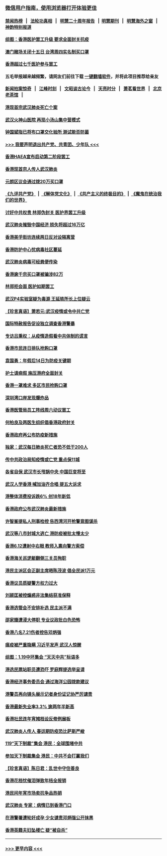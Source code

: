 ### [微信用户指南，使用浏览器打开体验更佳](https://github.com/gfw-breaker/banned-news1/blob/master/indexes/wechat-guide.md?t=0)
#### [禁闻热榜](热点新闻.md?t=0)  &nbsp;&nbsp;|&nbsp;&nbsp; [法轮功真相](https://github.com/gfw-breaker/truth/blob/master/README.md?t=0) &nbsp;&nbsp;|&nbsp;&nbsp; [明慧二十周年报告](https://github.com/gfw-breaker/mh-reports/blob/master/README.md?t=0) &nbsp;&nbsp;|&nbsp;&nbsp;[明慧期刊](https://github.com/gfw-breaker/mh-qikan) &nbsp;&nbsp;|&nbsp;&nbsp; [明慧海外之窗](https://github.com/gfw-breaker/mh-news/blob/master/README.md?t=0) &nbsp;&nbsp;|&nbsp;&nbsp; [神韵特别报道](https://github.com/gfw-breaker/mh-news/blob/master/shenyun.md?t=0)
#### [组图：香港医护罢工升级 要求全面封关抗疫](../pages/nsc415/n11844107.md?t=02052033) 
#### [澳门赌场关闭十五日 台湾周四实名制买口罩](../pages/nsc415/n11845083.md?t=02052033) 
#### [香港超过七千医护参与罢工](../pages/nsc415/n11845051.md?t=02052033) 
#### 五毛举报越来越频繁，请网友们前往下载 [一键翻墙软件](https://github.com/gfw-breaker/ssr-accounts)，并将此项目推荐给亲友
#### [新闻拍案惊奇](https://github.com/gfw-breaker/banned-news1/blob/master/pages/link4.md) &nbsp;&nbsp;|&nbsp;&nbsp; [江峰时刻](https://github.com/gfw-breaker/banned-news1/blob/master/pages/link4.md) &nbsp;&nbsp;|&nbsp;&nbsp; [文昭谈古论今](https://github.com/gfw-breaker/banned-news1/blob/master/pages/link4.md) &nbsp;&nbsp;|&nbsp;&nbsp; [天亮时分](https://github.com/gfw-breaker/banned-news1/blob/master/pages/link4.md) &nbsp;&nbsp;|&nbsp;&nbsp; [萧茗看世界](https://github.com/gfw-breaker/banned-news1/blob/master/pages/link4.md) &nbsp;&nbsp;|&nbsp;&nbsp; [北京老茶馆](https://github.com/gfw-breaker/banned-news1/blob/master/pages/link4.md) &nbsp;&nbsp;|&nbsp;&nbsp; 
#### [港现首宗武汉肺炎死亡个案](../pages/nsc415/n11844998.md?t=02052033) 
#### [武汉火神山医院 再现小汤山集中营模式](../pages/nsc415/n11844763.md?t=02052033) 
#### [钟国斌指已将布口罩交化验所 测试能否防菌](../pages/nsc415/n11842783.md?t=02052033) 
#### [>>> 我要声明退出共产党、共青团、少年队 <<<](https://github.com/begood0513/goodnews/blob/master/quit/letter.md) 
#### [香港HAEA宣布启动第二阶段罢工](../pages/nsc415/n11842723.md?t=02052033) 
#### [香港现首宗人传人武汉肺炎](../pages/nsc415/n11842766.md?t=02052033) 
#### [元朗区议会通过拨20万买口罩](../pages/nsc415/n11842754.md?t=02052033) 
#### [《九评共产党》](https://github.com/begood0513/9ping.md/blob/master/README.md) &nbsp;|&nbsp; [《解体党文化》](../../../../jtdwh.md/blob/master/README.md)  &nbsp;|&nbsp; [《共产主义的终极目的》](../../../../gczydzjmd.md/blob/master/README.md) &nbsp;|&nbsp; [《魔鬼在统治我们的世界》](../../../../mgztzwmdsj.md/blob/master/README.md) 
#### [讨好中共权贵 林郑伪封关 医护界罢工升级](../pages/nsc415/n11842359.md?t=02052033) 
#### [武汉肺炎摧毁中国经济 损失将超过16万亿](../pages/nsc415/n11839723.md?t=02052033) 
#### [香港美孚街坊连续两日反对设隔离营](../pages/nsc415/n11839962.md?t=02052033) 
#### [香港防护中心忧病毒社区蔓延](../pages/nsc415/n11839933.md?t=02052033) 
#### [武汉肺炎病毒可经粪便传染](../pages/nsc415/n11839939.md?t=02052033) 
#### [香港逾千宗买口罩被骗涉82万](../pages/nsc415/n11839914.md?t=02052033) 
#### [林郑拒会面 医护如期罢工](../pages/nsc415/n11839892.md?t=02052033) 
#### [武汉P4实验室疑为毒源 王延轶所长上位疑云](../pages/nsc415/n11835543.md?t=02052033) 
#### [【珍言真语】萧若元:武汉疫情或令中共亡党](../pages/nsc415/n11829394.md?t=02052033) 
#### [国际特赦报告促设独立调查香港警暴](../pages/nsc415/n11833845.md?t=02052033) 
#### [专访吕秉权：从疫情造假看中共体制的谎言](../pages/nsc415/n11833813.md?t=02052033) 
#### [香港市民连日排队抢购口罩](../pages/nsc415/n11833794.md?t=02052033) 
#### [袁国勇：年假后14日为防疫关键期](../pages/nsc415/n11831088.md?t=02052033) 
#### [护士请病假 施压港府全面封关](../pages/nsc415/n11831030.md?t=02052033) 
#### [香港一罩难求 多区市民抢购口罩](../pages/nsc415/n11831002.md?t=02052033) 
#### [深圳湾口岸发现爆炸品](../pages/nsc415/n11828802.md?t=02052033) 
#### [香港医管局员工阵线周六动议罢工](../pages/nsc415/n11828762.md?t=02052033) 
#### [何柏良及两医生组织倡香港政府封关](../pages/nsc415/n11828749.md?t=02052033) 
#### [香港政府再公布防疫新措施](../pages/nsc415/n11828716.md?t=02052033) 
#### [独家：武汉每日肺炎死亡者恐不低于200人](../pages/nsc415/n11828240.md?t=02052033) 
#### [传中共政治局知疫情或亡党 重点保11城](../pages/nsc415/n11828145.md?t=02052033) 
#### [各省自保 武汉市长甩锅中央 中国巨变将至](../pages/nsc415/n11828021.md?t=02052033) 
#### [武汉人学香港 喊加油齐合唱 提五大诉求](../pages/nsc415/n11827046.md?t=02052033) 
#### [港整体消费投诉跌6% 创18年新低](../pages/nsc415/n11817280.md?t=02052033) 
#### [香港政府公布武汉肺炎最新措施](../pages/nsc415/n11817152.md?t=02052033) 
#### [许智峯提私人刑事检控 告西湾河开枪警意图谋杀](../pages/nsc415/n11817132.md?t=02052033) 
#### [武汉等八市封城大逃亡 港防疫被批太慢太少](../pages/nsc415/n11817058.md?t=02052033) 
#### [香港6.12遭射中右眼 教师入禀向警方索偿](../pages/nsc415/n11814678.md?t=02052033) 
#### [香港海关巡逻艇翻侧三关员殉职](../pages/nsc415/n11814604.md?t=02052033) 
#### [港民主派区会正副主席晤陈茂波 倡全民派1万元](../pages/nsc415/n11814582.md?t=02052033) 
#### [香港议员质疑警方权力过大](../pages/nsc415/n11814560.md?t=02052033) 
#### [刘颕匡被控煽惑非法集结获准保释](../pages/nsc415/n11811727.md?t=02052033) 
#### [香港选管会不安排补选 民主派不满](../pages/nsc415/n11811691.md?t=02052033) 
#### [邵家臻遭浸大停职 专业议政批白色恐怖](../pages/nsc415/n11811670.md?t=02052033) 
#### [香港八名7.21伤者控告邓炳强](../pages/nsc415/n11811623.md?t=02052033) 
#### [瘟疫被严重隐瞒 习近平发声 武汉人惊醒](../pages/nsc415/n11811186.md?t=02052033) 
#### [组图：1.19中环集会 “天灭中共”标语多](../pages/nsc415/n11809514.md?t=02052033) 
#### [港选民票站职员遭恐吓 罗庭辉提选举呈请](../pages/nsc415/n11808914.md?t=02052033) 
#### [香港经济事务委员会 通过海洋公园拨款建议](../pages/nsc415/n11808906.md?t=02052033) 
#### [港警员再向镜头展示记者身份证记协严厉谴责](../pages/nsc415/n11808888.md?t=02052033) 
#### [香港最新失业率3.3% 逾两年半新高](../pages/nsc415/n11808887.md?t=02052033) 
#### [香港社民连年宵摊档设反修例展板](../pages/nsc415/n11808857.md?t=02052033) 
#### [武汉肺炎人传人 春运期防疫恐比萨斯严峻](../pages/nsc415/n11808739.md?t=02052033) 
#### [119“天下制裁”集会 港民：全球围堵中共](../pages/nsc415/n11806318.md?t=02052033) 
#### [参加天下制裁集会 港民：中共不会打赢我们](../pages/nsc415/n11806596.md?t=02052033) 
#### [【珍言真语】陈日君：乱世中守住善良](../pages/nsc415/n11806247.md?t=02052033) 
#### [香港花档忧催泪弹致年桔全报销](../pages/nsc415/n11806130.md?t=02052033) 
#### [港民间年宵市场卖抗争品热销](../pages/nsc415/n11806073.md?t=02052033) 
#### [武汉肺炎 专家：病情已到香港门口](../pages/nsc415/n11806020.md?t=02052033) 
#### [在港警署遭轮奸成孕 少女谴责邓炳强公开抹黑](../pages/nsc415/n11805981.md?t=02052033) 
#### [香港英籍夫妇坠楼亡 疑“被自杀”](../pages/nsc415/n11805937.md?t=02052033) 

----
#### [ >>> 更早内容 <<< ](../indexes/nsc415-earlier.md)
